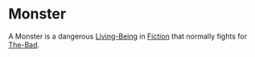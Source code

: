 # Monster

A Monster is a dangerous [Living-Being](40000016.md) in [Fiction](60020000.md) that normally fights for [The-Bad](60121.md).